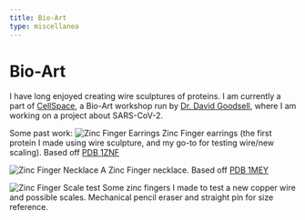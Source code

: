 ```yaml
---
title: Bio-Art
type: miscellanea
---
```

# Bio-Art

I have long enjoyed creating wire sculptures of proteins. I am currently a part of [CellSpace](https://ccsb.scripps.edu/goodsell/cellspace/), a Bio-Art workshop run by [Dr. David Goodsell](https://ccsb.scripps.edu/goodsell/), where I am working on a project about SARS-CoV-2.

Some past work:
![Zinc Finger Earrings](/images/znf-earrings.jpg)
Zinc Finger earrings (the first protein I made using wire sculpture, and my go-to for testing wire/new scaling). Based off [PDB 1ZNF](https://www.rcsb.org/structure/1ZNF)

![Zinc Finger Necklace](/images/znf-necklace.jpg)
A Zinc Finger necklace. Based off [PDB 1MEY](https://www.rcsb.org/structure/1MEY)

![Zinc Finger Scale test](/images/znf-scale-exp.jpg)
Some zinc fingers I made to test a new copper wire and possible scales. Mechanical pencil eraser and straight pin for size reference.
